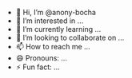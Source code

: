 - 👋 Hi, I’m @anony-bocha
- 👀 I’m interested in ...
- 🌱 I’m currently learning ...
- 💞️ I’m looking to collaborate on ...
- 📫 How to reach me ...
- 😄 Pronouns: ...
- ⚡ Fun fact: ...

<!---
anony-bocha/anony-bocha is a ✨ special ✨ repository because its `README.md` (this file) appears on your GitHub profile.
You can click the Preview link to take a look at your changes.
--->
